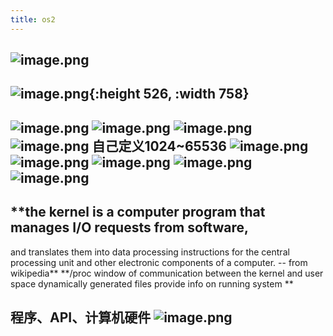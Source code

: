 ```yaml
---
title: os2
---
```

## ![image.png](../assets/pages_os2_1615083336567_0.png)
##
## ![image.png](../assets/pages_os2_1615084313598_0.png){:height 526, :width 758}
## ![image.png](../assets/pages_os2_1615086694071_0.png) ![image.png](../assets/pages_os2_1615086730175_0.png) ![image.png](../assets/pages_os2_1615086891176_0.png) ![image.png](../assets/pages_os2_1615089424810_0.png) 自己定义1024~65536 ![image.png](../assets/pages_os2_1615090700421_0.png) ![image.png](../assets/pages_os2_1615090722212_0.png) ![image.png](../assets/pages_os2_1615090722216_0.png) ![image.png](../assets/pages_os2_1615090766929_0.png) ![image.png](../assets/pages_os2_1615096181183_0.png)
## **the kernel is a computer program that manages I/O  requests from software,
 and translates them into data processing instructions for the central processing unit  and other electronic components of a computer. -- from wikipedia**
 **/proc 
 window of communication between the kernel and user space 
 dynamically generated files provide info on running system
 **
## 程序、API、计算机硬件 ![image.png](/assets/pages_os2_1614836997828_0.png)
